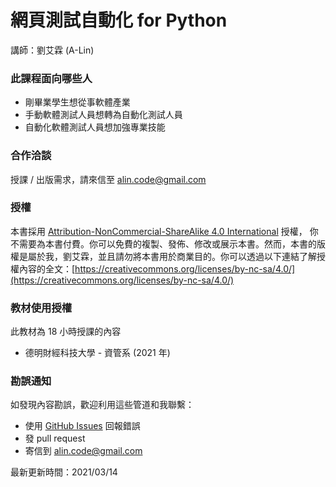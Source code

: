 # 網頁測試自動化 for Python

講師：劉艾霖 (A-Lin)

### 此課程面向哪些人

- 剛畢業學生想從事軟體產業
- 手動軟體測試人員想轉為自動化測試人員
- 自動化軟體測試人員想加強專業技能

### 合作洽談

授課 / 出版需求，請來信至 <alin.code@gmail.com>

### 授權

本書採用 [Attribution-NonCommercial-ShareAlike 4.0 International](https://creativecommons.org/licenses/by-nc-sa/4.0/legalcode) 授權， 你不需要為本書付費。你可以免費的複製、發佈、修改或展示本書。然而，本書的版權是屬於我，劉艾霖，並且請勿將本書用於商業目的。你可以透過以下連結了解授權內容的全文：[https://creativecommons.org/licenses/by-nc-sa/4.0/](https://creativecommons.org/licenses/by-nc-sa/4.0/)

### 教材使用授權

此教材為 18 小時授課的內容

- 德明財經科技大學 - 資管系 (2021 年)

### 勘誤通知

如發現內容勘誤，歡迎利用這些管道和我聯繫：

- 使用 [GitHub Issues](https://github.com/alincode/learning-e2e-testing-with-python/issues) 回報錯誤
- 發 pull request
- 寄信到 alin.code@gmail.com

最新更新時間：2021/03/14
